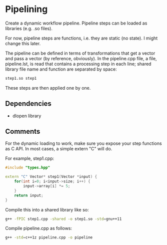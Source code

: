 # Pipelining
Create a dynamic workflow pipeline. Pipeline steps can be loaded as libraries (e.g. .so files).

For now, pipeline steps are functions, i.e. they are static (no state). I might change this later.

The pipeline can be defined in terms of transformations that get a vector and pass a vector (by reference, obviously). In the pipeline.cpp file, a file, pipeline.lst, is read that contains a processing step in each line; shared library file name and function are separated by space:
```bash
step1.so step1
```

These steps are then applied one by one.

## Dependencies
* dlopen library

## Comments
For the dynamic loading to work, make sure you expose your step functions as C API. In most cases, a simple extern "C" will do.

For example, step1.cpp:
```cpp
#include "types.hpp"

extern "C" Vector* step1(Vector *input) {
    for(int i=0; i<input->size; i++) {
        input->array[i] *= 5;
    }
    return input;
}
```

Compile this into a shared library like so:
```bash
g++ -fPIC step1.cpp -shared -o step1.so -std=gnu++11
```

Compile pipeline.cpp as follows:
```bash
g++ -std=c++1z pipeline.cpp -o pipeline
```
